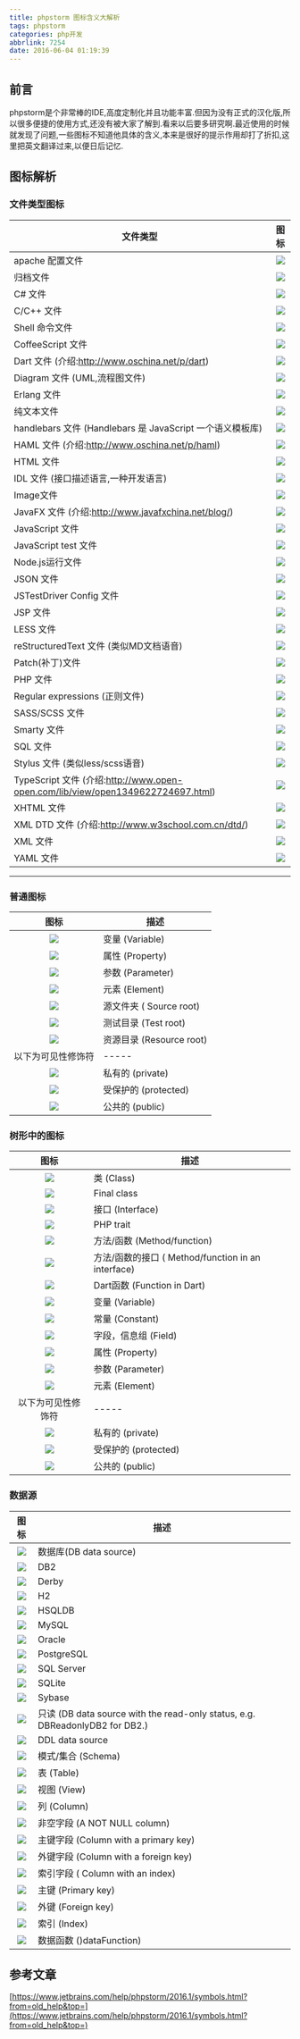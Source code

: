 ```yaml
---
title: phpstorm 图标含义大解析
tags: phpstorm
categories: php开发
abbrlink: 7254
date: 2016-06-04 01:19:39
---
```



## 前言
  phpstorm是个非常棒的IDE,高度定制化并且功能丰富.但因为没有正式的汉化版,所以很多便捷的使用方式,还没有被大家了解到.看来以后要多研究啊.最近使用的时候就发现了问题,一些图标不知道他具体的含义,本来是很好的提示作用却打了折扣,这里把英文翻译过来,以便日后记忆.
  
 <!--more-->
  
## 图标解析

### 文件类型图标


| 文件类型       | 图标   |  
| ------   | :-----:  | 
| apache 配置文件| ![](https://www.jetbrains.com/help/img/idea/fileTypeApacheConfig.png) |  
| 归档文件  |   ![](https://www.jetbrains.com/help/img/idea/icon_create_archive.png)   |  
| C# 文件       |    ![](https://www.jetbrains.com/help/img/idea/fileTypeCSharp.png)    | 
| C/C++  文件       |    ![](https://www.jetbrains.com/help/img/idea/fileTypeC.png)    | 
| Shell 命令文件|    ![](https://www.jetbrains.com/help/img/idea/fileTypeCommandShell.png)    | 
| CoffeeScript  文件|    ![](https://www.jetbrains.com/help/img/idea/fileTypeCss.png)    | 
| Dart 文件 (介绍:http://www.oschina.net/p/dart)| ![](https://www.jetbrains.com/help/img/idea/icon_dart.png)    | 
| Diagram 文件 (UML,流程图文件)|    ![](https://www.jetbrains.com/help/img/idea/icon_UML.png)    | 
| Erlang  文件|    ![](https://www.jetbrains.com/help/img/idea/fileTypeC.png)    | 
| 纯文本文件       |    ![](https://www.jetbrains.com/help/img/idea/plain_text_icon.png)    | 
| handlebars 文件 (Handlebars 是 JavaScript 一个语义模板库)|    ![](https://www.jetbrains.com/help/img/idea/fileTypeHandlebars.png)    | 
| HAML 文件 (介绍:http://www.oschina.net/p/haml)   |    ![](https://www.jetbrains.com/help/img/idea/fileTypeHAML.png)    | 
| HTML 文件  |    ![](https://www.jetbrains.com/help/img/idea/classTypeHtml.png)    | 
| IDL 文件 (接口描述语言,一种开发语言)|    ![](https://www.jetbrains.com/help/img/idea/fileTypeIdl.png)    | 
| Image文件       |    ![](https://www.jetbrains.com/help/img/idea/fileTypeImage.png)    | 
| JavaFX 文件 (介绍:http://www.javafxchina.net/blog/)       |    ![](https://www.jetbrains.com/help/img/idea/fileTypeC.png)    | 
| JavaScript  文件|    ![](https://www.jetbrains.com/help/img/idea/fileTypeJavaScript.png)    | 
| JavaScript test 文件 |    ![](https://www.jetbrains.com/help/img/idea/fileTypeJSTest.png)    | 
| Node.js运行文件 |    ![](https://www.jetbrains.com/help/img/idea/fileTypeJSFileToRunOnNode.png)    | 
| JSON  文件       |    ![](https://www.jetbrains.com/help/img/idea/fileTypeJSON.png)    | 
| JSTestDriver Config 文件 |    ![](https://www.jetbrains.com/help/img/idea/fileTypeJSTestDriverConfig.png)    | 
| JSP  文件       |    ![](https://www.jetbrains.com/help/img/idea/fileTypeJSP.png)    | 
| LESS 文件       |    ![](https://www.jetbrains.com/help/img/idea/fileTypeLESS.png)    | 
| reStructuredText 文件 (类似MD文档语音)       |    ![](https://www.jetbrains.com/help/img/idea/fileTypesRST.png)    | 
| Patch(补丁)文件  |    ![](https://www.jetbrains.com/help/img/idea/patch.png)    | 
| PHP  文件       |    ![](https://www.jetbrains.com/help/img/idea/fileTypePHP.png)    | 
| Regular expressions (正则文件)  |    ![](https://www.jetbrains.com/help/img/idea/fileTypeRegexp.png)    | 
| SASS/SCSS 文件  |    ![](https://www.jetbrains.com/help/img/idea/fileTypeSASS.png)    | 
| Smarty 文件       |    ![](https://www.jetbrains.com/help/img/idea/fileTypeSmarty.png)    | 
| SQL 文件     |    ![](https://www.jetbrains.com/help/img/idea/icon_sqlOpenInEditor.png)    | 
| Stylus 文件 (类似less/scss语音) |    ![](https://www.jetbrains.com/help/img/idea/fileTypeStylus.png)    | 
| TypeScript 文件 (介绍:http://www.open-open.com/lib/view/open1349622724697.html)|    ![](https://www.jetbrains.com/help/img/idea/typeScript.png)    | 
| XHTML 文件       |    ![](https://www.jetbrains.com/help/img/idea/classTypeXHtml.png)    | 
| XML DTD 文件 (介绍:http://www.w3school.com.cn/dtd/) |    ![](https://www.jetbrains.com/help/img/idea/fileTypeDTD.png)    | 
| XML 文件       |    ![](https://www.jetbrains.com/help/img/idea/classTypeXml.png)    | 
| YAML 文件       |    ![](https://www.jetbrains.com/help/img/idea/fileTypeYAML.png)    | 


--------

### 普通图标
| 图标        | 描述   |  
| :------:   | ----- | 
| ![](https://www.jetbrains.com/help/img/idea/variable.png) |   变量 (Variable)   | 
| ![](https://www.jetbrains.com/help/img/idea/property.png) |   属性  (Property)  | 
| ![](https://www.jetbrains.com/help/img/idea/property_yellow.png) |   参数  (Parameter)  | 
| ![](https://www.jetbrains.com/help/img/idea/xml_element.png) |   元素 (Element)   | 
| ![](https://www.jetbrains.com/help/img/idea/rootSource.gif) |  源文件夹 (	Source root)    | 
| ![](https://www.jetbrains.com/help/img/idea/rootTest.gif) |   测试目录 (Test root)   |
| ![](https://www.jetbrains.com/help/img/idea/rootExcluded.gif) | 资源目录 (Resource root)   | 
| 以下为可见性修饰符  |  -----   | 
| ![](https://www.jetbrains.com/help/img/idea/private.png) |   私有的 (private)   | 
| ![](https://www.jetbrains.com/help/img/idea/protected.png) |   受保护的 (protected)   | 
| ![](https://www.jetbrains.com/help/img/idea/public.png) |   公共的 (public)    | 

### 树形中的图标
| 图标        | 描述   |  
| :------:   | ----- | 
| ![](https://www.jetbrains.com/help/img/idea/classTypeJavaClass.png) |   类 (Class)   | 
| ![](https://www.jetbrains.com/help/img/idea/classTypeFinal.png) |   Final class  | 
| ![](https://www.jetbrains.com/help/img/idea/classTypeInterface.png) |   接口 (Interface)   | 
| ![](https://www.jetbrains.com/help/img/idea/phpTrait.png) |   PHP trait    | 
| ![](https://www.jetbrains.com/help/img/idea/variable.png) |   方法/函数 (Method/function)  | 
| ![](https://www.jetbrains.com/help/img/idea/icon_interface_method.png) |   方法/函数的接口 (	Method/function in an interface)   | 
| ![](https://www.jetbrains.com/help/img/idea/function_lambda.png) |  Dart函数 (Function in Dart) | 
| ![](https://www.jetbrains.com/help/img/idea/variable.png) |   变量 (Variable)   | 
| ![](https://www.jetbrains.com/help/img/idea/php_storm_structure_show_constants.png) |常量 (Constant)| 
| ![](https://www.jetbrains.com/help/img/idea/field.png) |   字段，信息组 (Field)    | 
| ![](https://www.jetbrains.com/help/img/idea/property.png) |   属性 (Property)   | 
| ![](https://www.jetbrains.com/help/img/idea/property_yellow.png) |   参数 (Parameter)   | 
| ![](https://www.jetbrains.com/help/img/idea/xml_element.png) |   元素 (Element)     | 
| 以下为可见性修饰符  |  -----   | 
| ![](https://www.jetbrains.com/help/img/idea/private.png) |   私有的 (private)   | 
| ![](https://www.jetbrains.com/help/img/idea/protected.png) |   受保护的 (protected)   | 
| ![](https://www.jetbrains.com/help/img/idea/public.png) |   公共的 (public)    | 


### 数据源
| 图标        | 描述   |  
| :------:   | ----- | 
| ![](https://www.jetbrains.com/help/img/idea/DataSource.png) |   数据库(DB data source)    | 
| ![](https://www.jetbrains.com/help/img/idea/DBDB2.png) |   DB2    | 
| ![](https://www.jetbrains.com/help/img/idea/DBDerby.png) |   Derby    | 
| ![](https://www.jetbrains.com/help/img/idea/DBH2.png) |   H2    | 
| ![](https://www.jetbrains.com/help/img/idea/DBHSQLDB.png) |   HSQLDB    | 
| ![](https://www.jetbrains.com/help/img/idea/DBMySQL.png) |   MySQL    | 
| ![](https://www.jetbrains.com/help/img/idea/DBOracle.png) |   Oracle    | 
| ![](https://www.jetbrains.com/help/img/idea/DBPostgresql.png) |   PostgreSQL    | 
| ![](https://www.jetbrains.com/help/img/idea/DBSQLServer.png) |   SQL Server    | 
| ![](https://www.jetbrains.com/help/img/idea/DBSQLite.png) |   SQLite    | 
| ![](https://www.jetbrains.com/help/img/idea/DBSybase.png) |   Sybase    | 
| ![](https://www.jetbrains.com/help/img/idea/DBReadonly.png) |   只读 (DB data source with the read-only status, e.g. DBReadonlyDB2 for DB2.)    | 
| ![](https://www.jetbrains.com/help/img/idea/icon_DDLDataSource.png) | DDL data source| 
| ![](https://www.jetbrains.com/help/img/idea/dataSchema.png) |   模式/集合 (Schema)   | 
| ![](https://www.jetbrains.com/help/img/idea/DataTables.png) |   表 (Table)   | 
| ![](https://www.jetbrains.com/help/img/idea/dataView.png) |   视图 (View)    | 
| ![](https://www.jetbrains.com/help/img/idea/dataColumn.png) |   列 (Column)    | 
| ![](https://www.jetbrains.com/help/img/idea/dataColumnNotNull.png) |  非空字段 (A NOT NULL column)   | 
| ![](https://www.jetbrains.com/help/img/idea/dataPkColumn.png) | 主键字段 (Column with a primary key) | 
| ![](https://www.jetbrains.com/help/img/idea/dataFkColumn.png) |   外键字段 (Column with a foreign key)    | 
| ![](https://www.jetbrains.com/help/img/idea/dataIndexedColumn.png) |   索引字段 (	Column with an index)    | 
| ![](https://www.jetbrains.com/help/img/idea/dataPrimaryKey.png) |   主键  (Primary key)  | 
| ![](https://www.jetbrains.com/help/img/idea/dataForeignKey.png) |   外键  (Foreign key)  | 
| ![](https://www.jetbrains.com/help/img/idea/dataIndex.png) |   索引 (Index)    | 
| ![](https://www.jetbrains.com/help/img/idea/dataFunction.png) |  数据函数 ()dataFunction)   | 

## 参考文章
[https://www.jetbrains.com/help/phpstorm/2016.1/symbols.html?from=old_help&top=](https://www.jetbrains.com/help/phpstorm/2016.1/symbols.html?from=old_help&top=)